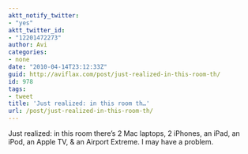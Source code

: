 ```yaml
---
aktt_notify_twitter:
- "yes"
aktt_twitter_id:
- "12201472273"
author: Avi
categories:
- none
date: "2010-04-14T23:12:33Z"
guid: http://aviflax.com/post/just-realized-in-this-room-th/
id: 978
tags:
- tweet
title: 'Just realized: in this room th…'
url: /post/just-realized-in-this-room-th/
---
```

Just realized: in this room there&#8217;s 2 Mac laptops, 2 iPhones, an iPad, an iPod, an Apple TV, & an Airport Extreme. I may have a problem.